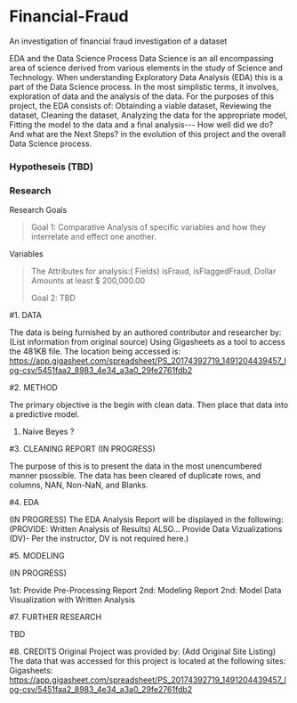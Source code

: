 # Financial-Fraud
An investigation of financial fraud investigation of a dataset

EDA and the Data Science Process
Data Science is an all encompassing area of science derived from various elements in the study of Science and Technology. When understanding
Exploratory Data Analysis (EDA) this is a part of the Data Science process. In the most simplistic terms, it involves, exploration of data and the analysis of the data. 
For the purposes of this project, the EDA consists of: Obtainding a viable dataset, Reviewing the dataset, Cleaning the dataset, Analyzing the data for the appropriate model, Fitting the model to the data and a final analysis--- How well did we do? And what are the Next Steps? in the evolution of this project and the overall Data Science process.

<!DOCTYPE html>  
<html>  
 <body>  
      <h3>Hypotheseis (TBD)</h3> 
 <body>  
</html>

<!DOCTYPE html>  
<html>  
 <body>  
      <h3>Research</h3> 
 <body>  
</html>

Research Goals
> Goal 1: Comparative Analysis of specific variables and how they interrelate and effect one another.
>
Variables
> The Attributes for analysis:( Fields)  isFraud, isFlaggedFraud,
> Dollar Amounts at least $ 200,000.00
> 
> Goal 2: TBD


#1. DATA

The data is being furnished by an authored contributor and researcher by: (List information from original source)
Using Gigasheets as a tool to access the 481KB file. 
The location being accessed is: https://app.gigasheet.com/spreadsheet/PS_20174392719_1491204439457_log-csv/5451faa2_8983_4e34_a3a0_29fe2761fdb2



#2. METHOD

The primary objective is the begin with clean data. Then place that data into a predictive model. 
1. Naive Beyes ?

#3. CLEANING REPORT
(IN PROGRESS)

The purpose of this is to present the data in the most unencumbered manner psossible. The data has been cleared of duplicate rows, and columns, NAN, Non-NaN, and Blanks.

#4. EDA

(IN PROGRESS)
The EDA Analysis Report will be displayed in the following:
(PROVIDE: Written Analysis of Results)
ALSO... Provide Data Vizualizations (DV)- Per the instructor, DV is not required here.)

#5. MODELING

(IN PROGRESS)

1st: Provide Pre-Processing Report 
2nd: Modeling Report
2nd: Model Data Visualization with Written Analysis

#7. FURTHER RESEARCH

TBD

#8. CREDITS
Original Project was provided by: (Add Original Site Listing)
The data that was accessed for this project is located at the following sites: Gigasheets: https://app.gigasheet.com/spreadsheet/PS_20174392719_1491204439457_log-csv/5451faa2_8983_4e34_a3a0_29fe2761fdb2 

